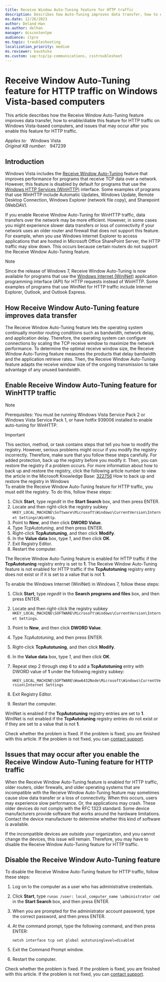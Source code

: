 ```yaml
---
title: Receive Window Auto-Tuning feature for HTTP traffic
description: Describes how Auto-Tuning improves data transfer, how to enable Auto-Tuning for HTTP traffic on Windows Vista-based computers, and issues that may occur after you enable Auto-Tuning for HTTP traffic.
ms.date: 12/26/2023
author: Deland-Han
ms.author: delhan
manager: dcscontentpm
audience: itpro
ms.topic: troubleshooting
localization_priority: medium
ms.reviewer: kaushika
ms.custom: sap:tcp/ip-communications, csstroubleshoot
---
```

# Receive Window Auto-Tuning feature for HTTP traffic on Windows Vista-based computers

This article describes how the Receive Window Auto-Tuning feature improves data transfer, how to enable/diable this feature for HTTP traffic on Windows Vista-based computers, and issues that may occur after you enable this feature for HTTP traffic.

_Applies to:_ &nbsp; Windows Vista  
_Original KB number:_ &nbsp; 947239

## Introduction

Windows Vista includes the [Receive Window Auto-Tuning](/previous-versions/technet-magazine/cc162519(v=msdn.10)) feature that improves performance for programs that receive TCP data over a network. However, this feature is disabled by default for programs that use the [Windows HTTP Services (WinHTTP)](/windows/win32/winhttp/about-winhttp) interface. Some examples of programs that use WinHTTP include Automatic Updates, Windows Update, Remote Desktop Connection, Windows Explorer (network file copy), and Sharepoint (WebDAV).

If you enable Receive Window Auto-Tuning for WinHTTP traffic, data transfers over the network may be more efficient. However, in some cases you might experience slower data transfers or loss of connectivity if your network uses an older router and firewall that does not support this feature. For example, when you use Windows Internet Explorer to access applications that are hosted in Microsoft Office SharePoint Server, the HTTP traffic may slow down. This occurs because certain routers do not support the Receive Window Auto-Tuning feature.

> [!NOTE]
> Since the release of Windows 7, Receive Window Auto-Tuning is now available for programs that use the [Windows Internet (WinINet)](/windows/win32/wininet/portal) application programming interface (API) for HTTP requests instead of WinHTTP. Some examples of programs that use WinINet for HTTP traffic include Internet Explorer, Outlook, and Outlook Express.

## How Receive Window Auto-Tuning feature improves data transfer

The Receive Window Auto-Tuning feature lets the operating system continually monitor routing conditions such as bandwidth, network delay, and application delay. Therefore, the operating system can configure connections by scaling the TCP receive window to maximize the network performance. To determine the optimal receive window size, the Receive Window Auto-Tuning feature measures the products that delay bandwidth and the application retrieve rates. Then, the Receive Window Auto-Tuning feature adapts the receive window size of the ongoing transmission to take advantage of any unused bandwidth.

## Enable Receive Window Auto-Tuning feature for WinHTTP traffic

> [!NOTE]
> Prerequisites: You must be running Windows Vista Service Pack 2 or Windows Vista Service Pack 1, or have hotfix 939006 installed to enable auto-tuning for WinHTTP.

> [!IMPORTANT]
> This section, method, or task contains steps that tell you how to modify the registry. However, serious problems might occur if you modify the registry incorrectly. Therefore, make sure that you follow these steps carefully. For added protection, back up the registry before you modify it. Then, you can restore the registry if a problem occurs. For more information about how to back up and restore the registry, click the following article number to view the article in the Microsoft Knowledge Base: [322756](https://support.microsoft.com/help/322756) How to back up and restore the registry in Windows  
To enable the Receive Window Auto-Tuning feature for HTTP traffic, you must edit the registry. To do this, follow these steps:

1. Click **Start**, type *regedit* in the **Start Search** box, and then press ENTER.
2. Locate and then right-click the registry subkey `HKEY_LOCAL_MACHINE\Software\Microsoft\Windows\CurrentVersion\Internet Settings\WinHttp`.
3. Point to **New**, and then click **DWORD Value**.
4. Type *TcpAutotuning*, and then press ENTER.
5. Right-click **TcpAutotuning**, and then click **Modify**.
6. In the **Value data** box, type *1*, and then click **OK**.
7. Exit Registry Editor.
8. Restart the computer.

The Receive Window Auto-Tuning feature is enabled for HTTP traffic if the **TcpAutotuning** registry entry is set to **1**. The Receive Window Auto-Tuning feature is not enabled for HTTP traffic if the **TcpAutotuning** registry entry does not exist or if it is set to a value that is not **1**.

To enable the Windows Internet (WinINet) in Windows 7, follow these steps:

1. Click **Start**, type *regedit* in the **Search programs and files** box, and then press ENTER.
2. Locate and then right-click the registry subkey `HKEY_LOCAL_MACHINE\SOFTWARE\Microsoft\Windows\CurrentVersion\Internet Settings`.
3. Point to **New**, and then click **DWORD Value**.
4. Type *TcpAutotuning*, and then press ENTER.
5. Right-click **TcpAutotuning**, and then click **Modify**.
6. In the **Value data** box, type *1*, and then click **OK**.
7. Repeat step 2 through step 6 to add a **TcpAutotuning** entry with DWORD value of **1** under the following registry subkey: 

    `HKEY_LOCAL_MACHINE\SOFTWARE\Wow6432Node\Microsoft\Windows\CurrentVersion\Internet Settings`

8. Exit Registry Editor.
9. Restart the computer.

WinINet is enabled if the **TcpAutotuning** registry entries are set to **1**. WinINet is not enabled if the **TcpAutotuning** registry entries do not exist or if they are set to a value that is not **1**.

Check whether the problem is fixed. If the problem is fixed, you are finished with this article. If the problem is not fixed, you can [contact support](https://support.microsoft.com/contactus).

## Issues that may occur after you enable the Receive Window Auto-Tuning feature for HTTP traffic

When the Receive Window Auto-Tuning feature is enabled for HTTP traffic, older routers, older firewalls, and older operating systems that are incompatible with the Receive Window Auto-Tuning feature may sometimes cause slow data transfer or a loss of connectivity. When this occurs, users may experience slow performance. Or, the applications may crash. These older devices do not comply with the RFC 1323 standard. Some device manufacturers provide software that works around the hardware limitations. Contact the device manufacturer to determine whether this kind of software is available.

If the incompatible devices are outside your organization, and you cannot change the devices, this issue will remain. Therefore, you may have to disable the Receive Window Auto-Tuning feature for HTTP traffic.

## Disable the Receive Window Auto-Tuning feature

To disable the Receive Window Auto-Tuning feature for HTTP traffic, follow these steps:

1. Log on to the computer as a user who has administrative credentials.
2. Click **Start**, type `runas /user: local_computer_name \administrator cmd` in the **Start Search** box, and then press ENTER.
3. When you are prompted for the administrator account password, type the correct password, and then press ENTER.
4. At the command prompt, type the following command, and then press ENTER:

    ```console
    netsh interface tcp set global autotuninglevel=disabled
    ```

5. Exit the Command Prompt window.
6. Restart the computer.

Check whether the problem is fixed. If the problem is fixed, you are finished with this article. If the problem is not fixed, you can [contact support](https://support.microsoft.com/contactus).
